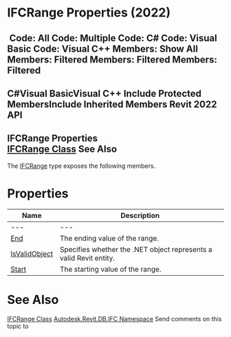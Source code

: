 # IFCRange Properties (2022)

﻿
 Code: All Code: Multiple Code: C# Code: Visual Basic Code: Visual C++  Members: Show All Members: Filtered Members: Filtered Members: Filtered   
---  
C#Visual BasicVisual C++
Include Protected MembersInclude Inherited Members
Revit 2022 API  
---  
IFCRange Properties  
[IFCRange Class](dd18e556-a0d8-7bbb-1522-518d8a82736f.md "IFCRange Class") See Also  
---  
The [IFCRange](dd18e556-a0d8-7bbb-1522-518d8a82736f.md "IFCRange Class") type exposes the following members.
# Properties
| Name | Description |
| --- | --- |
| --- | --- | --- |
| [End](b0b57633-20f0-49c1-5ea3-1acd8e16c2f5.md "End Property") | The ending value of the range. |
| [IsValidObject](638a0ef2-7b9a-3bb7-8d65-e7f80f742e5e.md "IsValidObject Property") | Specifies whether the .NET object represents a valid Revit entity. |
| [Start](63a05901-d8da-3fa3-f46f-58add4498162.md "Start Property") | The starting value of the range. |

# See Also
[IFCRange Class](dd18e556-a0d8-7bbb-1522-518d8a82736f.md "IFCRange Class")
[Autodesk.Revit.DB.IFC Namespace](b823fafb-1ba1-896b-4097-142c2817ce74.md "Autodesk.Revit.DB.IFC Namespace")
Send comments on this topic to 
